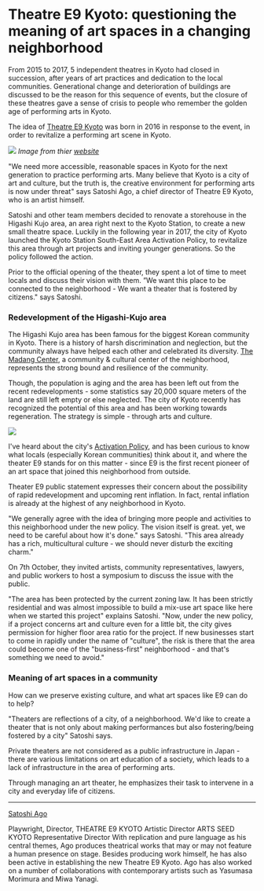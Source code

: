 # Theatre E9 Kyoto: questioning the meaning of art spaces in a changing neighborhood 

From 2015 to 2017, 5 independent theatres in Kyoto had closed in succession, after years of art practices and dedication to the local communities. Generational change and deterioration of buildings are discussed to be the reason for this sequence of events, but the closure of these theatres gave a sense of crisis to people who remember the golden age of performing arts in Kyoto.

The idea of [Theatre E9 Kyoto](https://askyoto.or.jp/e9) was born in 2016 in response to the event, in order to revitalize a performing art scene in Kyoto. 

![](theatree9Kyoto.jpg)
*Image from thier [website](https://askyoto.or.jp/e9/about)*

"We need more accessible, reasonable spaces in Kyoto for the next generation to practice performing arts. Many believe that Kyoto is a city of art and culture, but the truth is, the creative environment for performing arts is now under threat" says Satoshi Ago, a chief director of Theatre E9 Kyoto, who is an artist himself. 

Satoshi and other team members decided to renovate a storehouse in the Higashi Kujo area, an area right next to the Kyoto Station, to create a new small theatre space. Luckily in the following year in 2017, the city of Kyoto launched the Kyoto Station South-East Area Activation Policy, to revitalize this area through art projects and inviting younger generations. So the policy followed the action. 

Prior to the official opening of the theater, they spent a lot of time to meet locals and discuss their vision with them. ”We want this place to be connected to the neighborhood - We want a theater that is fostered by citizens." says Satoshi. 

### Redevelopment of the Higashi-Kujo area

The Higashi Kujo area has been famous for the biggest Korean community in Kyoto. There is a history of harsh discrimination and neglection, but the community always have helped each other and celebrated its diversity. [The Madang Center](http://www.h-madang.com/), a community & cultural center of the neighborhood, represents the strong bound and resilience of the community. 

Though, the population is aging and the area has been left out from the recent redevelopments - some statistics say 20,000 square meters of the land are still left empty or else neglected. The city of Kyoto recently has recognized the potential of this area and has been working towards regeneration. The strategy is simple - through arts and culture. 

![](20191007-IMG_7241.jpg)

I've heard about the city's [Activation Policy](https://www.city.kyoto.lg.jp/sogo/cmsfiles/contents/0000217/217013/houshin.pdf), and has been curious to know what locals (especially Korean communities) think about it, and where the theater E9 stands for on this matter - since E9 is the first recent pioneer of an art space that joined this neighborhood from outside. 

Theater E9 public statement expresses their concern about the possibility of rapid redevelopment and upcoming rent inflation. In fact, rental inflation is already at the highest of any neighborhood in Kyoto.

"We generally agree with the idea of bringing more people and activities to this neighborhood under the new policy. The vision itself is great. yet, we need to be careful about how it's done." says Satoshi. "This area already has a rich, multicultural culture - we should never disturb the exciting charm." 

On 7th October, they invited artists, community representatives, lawyers, and public workers to host a symposium to discuss the issue with the public. 

"The area has been protected by the current zoning law. It has been strictly residential and was almost impossible to build a mix-use art space like here when we started this project" explains Satoshi. "Now, under the new policy, if a project concerns art and culture even for a little bit, the city gives permission for higher floor area ratio for the project. If new businesses start to come in rapidly under the name of "culture", the risk is there that the area could become one of the "business-first" neighborhood - and that's something we need to avoid." 

### Meaning of art spaces in a community

How can we preserve existing culture, and what art spaces like E9 can do to help? 

"Theaters are reflections of a city, of a neighborhood. We'd like to create a theater that is not only about making performances but also fostering/being fostered by a city" Satoshi says. 

Private theaters are not considered as a public infrastructure in Japan - there are various limitations on art education of a society, which leads to a lack of infrastructure in the area of performing arts. 

Through managing an art theater, he emphasizes their task to intervene in a city and everyday life of citizens.

------

[Satoshi Ago](http://www.agosatoshi.com/)

Playwright, Director, THEATRE E9 KYOTO Artistic Director
ARTS SEED KYOTO Representative Director
With replication and pure language as his central themes, Ago produces theatrical works that may or may not feature a human presence on stage. Besides producing work himself, he has also been active in establishing the new Theatre E9 Kyoto. Ago has also worked on a number of collaborations with contemporary artists such as Yasumasa Morimura and Miwa Yanagi.